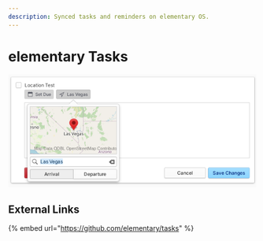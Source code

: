 ```yaml
---
description: Synced tasks and reminders on elementary OS.
---
```


# elementary Tasks

![elementary Tasks supports location based reminders](../.gitbook/assets/io.elementary.tasks.png)

## External Links

{% embed url="https://github.com/elementary/tasks" %}
